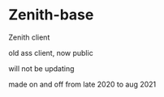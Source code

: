 # Zenith-base
 Zenith client
 
old ass client, now public
 
will not be updating

made on and off from late 2020 to aug 2021
